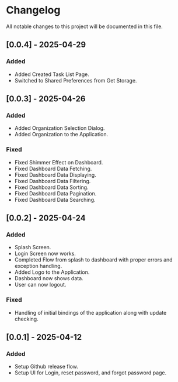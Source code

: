 # Changelog

All notable changes to this project will be documented in this file.

## [0.0.4] - 2025-04-29

### Added

- Added Created Task List Page.
- Switched to Shared Preferences from Get Storage.


## [0.0.3] - 2025-04-26

### Added

- Added Organization Selection Dialog.
- Added Organization to the Application.

### Fixed

- Fixed Shimmer Effect on Dashboard.
- Fixed Dashboard Data Fetching.
- Fixed Dashboard Data Displaying.
- Fixed Dashboard Data Filtering.
- Fixed Dashboard Data Sorting.
- Fixed Dashboard Data Pagination.
- Fixed Dashboard Data Searching.



## [0.0.2] - 2025-04-24

### Added

- Splash Screen.
- Login Screen now works.
- Completed Flow from splash to dashboard with proper errors and exception handling.
- Added Logo to the Application.
- Dashboard now shows data.
- User can now logout.

### Fixed

- Handling of initial bindings of the application along with update checking.

## [0.0.1] - 2025-04-12

### Added

- Setup Github release flow.
- Setup UI for Login, reset password, and forgot password page.